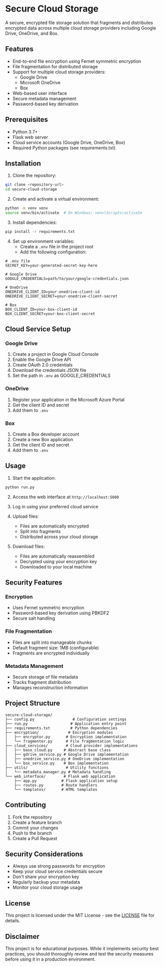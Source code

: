 # Secure Cloud Storage

A secure, encrypted file storage solution that fragments and distributes encrypted data across multiple cloud storage providers including Google Drive, OneDrive, and Box.

## Features

- End-to-end file encryption using Fernet symmetric encryption
- File fragmentation for distributed storage
- Support for multiple cloud storage providers:
  - Google Drive
  - Microsoft OneDrive
  - Box
- Web-based user interface
- Secure metadata management
- Password-based key derivation

## Prerequisites

- Python 3.7+
- Flask web server
- Cloud service accounts (Google Drive, OneDrive, Box)
- Required Python packages (see requirements.txt)

## Installation

1. Clone the repository:
```bash
git clone <repository-url>
cd secure-cloud-storage
```

2. Create and activate a virtual environment:
```bash
python -m venv venv
source venv/bin/activate  # On Windows: venv\Scripts\activate
```

3. Install dependencies:
```bash
pip install -r requirements.txt
```

4. Set up environment variables:
   - Create a `.env` file in the project root
   - Add the following configuration:
```env
# .env file
SECRET_KEY=your-generated-secret-key-here

# Google Drive
GOOGLE_CREDENTIALS=path/to/your/google-credentials.json

# OneDrive
ONEDRIVE_CLIENT_ID=your-onedrive-client-id
ONEDRIVE_CLIENT_SECRET=your-onedrive-client-secret

# Box
BOX_CLIENT_ID=your-box-client-id
BOX_CLIENT_SECRET=your-box-client-secret
```

## Cloud Service Setup

### Google Drive
1. Create a project in Google Cloud Console
2. Enable the Google Drive API
3. Create OAuth 2.0 credentials
4. Download the credentials JSON file
5. Set the path in `.env` as GOOGLE_CREDENTIALS

### OneDrive
1. Register your application in the Microsoft Azure Portal
2. Get the client ID and secret
3. Add them to `.env`

### Box
1. Create a Box developer account
2. Create a new Box application
3. Get the client ID and secret
4. Add them to `.env`

## Usage

1. Start the application:
```bash
python run.py
```

2. Access the web interface at `http://localhost:5000`

3. Log in using your preferred cloud service

4. Upload files:
   - Files are automatically encrypted
   - Split into fragments
   - Distributed across your cloud storage

5. Download files:
   - Files are automatically reassembled
   - Decrypted using your encryption key
   - Downloaded to your local machine

## Security Features

### Encryption
- Uses Fernet symmetric encryption
- Password-based key derivation using PBKDF2
- Secure salt handling

### File Fragmentation
- Files are split into manageable chunks
- Default fragment size: 1MB (configurable)
- Fragments are encrypted individually

### Metadata Management
- Secure storage of file metadata
- Tracks fragment distribution
- Manages reconstruction information

## Project Structure

```
secure-cloud-storage/
├── config.py                 # Configuration settings
├── run.py                   # Application entry point
├── requirements.txt         # Python dependencies
├── encryption/             # Encryption modules
│   ├── encryptor.py       # Encryption implementation
│   └── fragmenter.py      # File fragmentation logic
├── cloud_services/        # Cloud provider implementations
│   ├── base_cloud.py     # Abstract base class
│   ├── gdrive_service.py # Google Drive implementation
│   ├── onedrive_service.py # OneDrive implementation
│   └── box_service.py    # Box implementation
├── utils/                 # Utility functions
│   └── metadata_manager.py # Metadata handling
└── web_interface/        # Flask web application
    ├── app.py           # Flask application setup
    ├── routes.py        # Route handlers
    └── templates/       # HTML templates
```

## Contributing

1. Fork the repository
2. Create a feature branch
3. Commit your changes
4. Push to the branch
5. Create a Pull Request

## Security Considerations

- Always use strong passwords for encryption
- Keep your cloud service credentials secure
- Don't share your encryption key
- Regularly backup your metadata
- Monitor your cloud storage usage

## License

This project is licensed under the MIT License - see the [LICENSE](LICENSE) file for details.

## Disclaimer

This project is for educational purposes. While it implements security best practices, you should thoroughly review and test the security measures before using it in a production environment.
